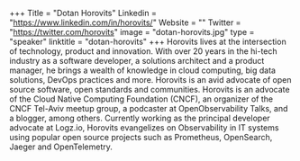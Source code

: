 +++
Title = "Dotan Horovits"
Linkedin = "https://www.linkedin.com/in/horovits/"
Website = ""
Twitter = "https://twitter.com/horovits"
image = "dotan-horovits.jpg"
type = "speaker"
linktitle = "dotan-horovits"
+++
Horovits lives at the intersection of technology, product and innovation. With over 20 years in the hi-tech industry as a software developer, a solutions architect and a product manager, he brings a wealth of knowledge in cloud computing, big data solutions, DevOps practices and more. 
Horovits is an avid advocate of open source software, open standards and communities. Horovits is an advocate of the Cloud Native Computing Foundation (CNCF), an organizer of the CNCF Tel-Aviv meetup group, a podcaster at OpenObservability Talks, and a blogger, among others. 
Currently working as the principal developer advocate at Logz.io, Horovits evangelizes on Observability in IT systems using popular open source projects such as Prometheus, OpenSearch, Jaeger and OpenTelemetry.